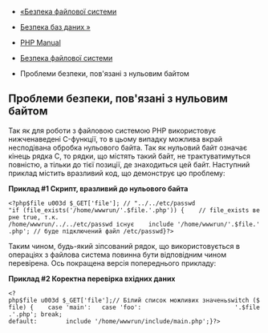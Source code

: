 - [«Безпека файлової системи](security.filesystem.md)
- [Безпека баз даних »](security.database.md)

- [PHP Manual](index.md)
- [Безпека файлової системи](security.filesystem.md)
- Проблеми безпеки, пов'язані з нульовим байтом

## Проблеми безпеки, пов'язані з нульовим байтом

Так як для роботи з файловою системою PHP використовує нижченаведені
C-функції, то в цьому випадку можлива вкрай несподівана обробка
нульового байта. Так як нульовий байт означає кінець рядка C, то
рядки, що містять такий байт, не трактуватимуться повністю, а тільки
до тієї позиції, де знаходиться цей байт. Наступний приклад містить
вразливий код, що демонструє цю проблему:

**Приклад #1 Скрипт, вразливий до нульового байта**

`<?php$file u003d $_GET['file']; // "../../etc/passwd "if (file_exists('/home/wwwrun/'.$file.'.php')) {    // file_exists верне true, т.к. /home/wwwrun/../../etc/passwd існує    include '/home/wwwrun/'.$file.'.php'; // буде підключений файл /etc/passwd}?> `

Таким чином, будь-який зіпсований рядок, що використовується в операціях з
файлова система повинна бути відповідним чином перевірена. Ось
покращена версія попереднього прикладу:

**Приклад #2 Коректна перевірка вхідних даних**

`<?php$file u003d $_GET['file'];// Білий список можливих значеньswitch ($file) {    case 'main':   case 'foo':                          '.$file.'.php'; break; default:        include '/home/wwwrun/include/main.php';}?> `
